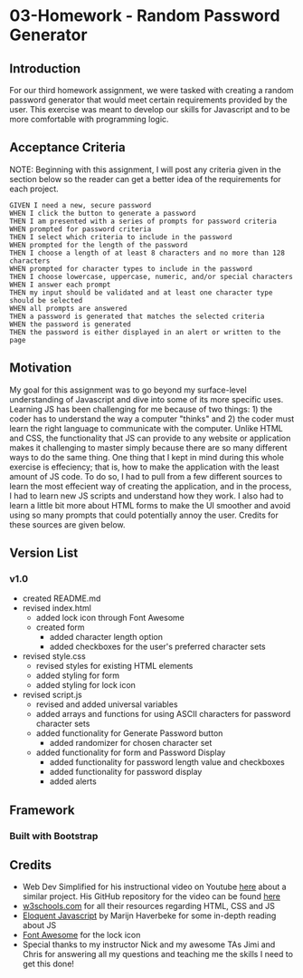 # 03-Homework - Random Password Generator

## Introduction
For our third homework assignment, we were tasked with creating a random password generator that would meet certain requirements provided by the user. This exercise was meant to develop our skills for Javascript and to be more comfortable with programming logic.

## Acceptance Criteria
NOTE: Beginning with this assignment, I will post any criteria given in the section below so the reader can get a better idea of the requirements for each project.
```
GIVEN I need a new, secure password
WHEN I click the button to generate a password
THEN I am presented with a series of prompts for password criteria
WHEN prompted for password criteria
THEN I select which criteria to include in the password
WHEN prompted for the length of the password
THEN I choose a length of at least 8 characters and no more than 128 characters
WHEN prompted for character types to include in the password
THEN I choose lowercase, uppercase, numeric, and/or special characters
WHEN I answer each prompt
THEN my input should be validated and at least one character type should be selected
WHEN all prompts are answered
THEN a password is generated that matches the selected criteria
WHEN the password is generated
THEN the password is either displayed in an alert or written to the page
```

## Motivation

My goal for this assignment was to go beyond my surface-level understanding of Javascript and dive into some of its more specific uses. Learning JS has been challenging for me because of two things: 1) the coder has to understand the way a computer "thinks" and 2) the coder must learn the right language to communicate with the computer. Unlike HTML and CSS, the functionality that JS can provide to any website or application makes it challenging to master simply because there are so many different ways to do the same thing. One thing that I kept in mind during this whole exercise is effeciency; that is, how to make the application with the least amount of JS code. To do so, I had to pull from a few different sources to learn the most effecient way of creating the application, and in the process, I had to learn new JS scripts and understand how they work. I also had to learn a little bit more about HTML forms to make the UI smoother and avoid using so many prompts that could potentially annoy the user. Credits for these sources are given below.

## Version List
### v1.0
* created README.md
* revised index.html
    * added lock icon through Font Awesome
    * created form
        * added character length option
        * added checkboxes for the user's preferred character sets
* revised style.css
    * revised styles for existing HTML elements
    * added styling for form
    * added styling for lock icon
* revised script.js
    * revised and added universal variables
    * added arrays and functions for using ASCII characters for password character sets
    * added functionality for Generate Password button
        * added randomizer for chosen character set
    * added functionality for form and Password Display
        * added functionality for password length value and checkboxes
        * added functionality for password display
        * added alerts

## Framework
### Built with Bootstrap

## Credits
* Web Dev Simplified for his instructional video on Youtube [here](https://youtu.be/iKo9pDKKHnc) about a similar project. His GitHub repository for the video can be found [here](https://github.com/WebDevSimplified/JavaScript-Password-Generator)
* [w3schools.com](https://www.w3schools.com/) for all their resources regarding HTML, CSS and JS
* [Eloquent Javascript](https://eloquentjavascript.net/) by Marijn Haverbeke for some in-depth reading about JS
* [Font Awesome](https://fontawesome.com/) for the lock icon
* Special thanks to my instructor Nick and my awesome TAs Jimi and Chris for answering all my questions and teaching me the skills I need to get this done!